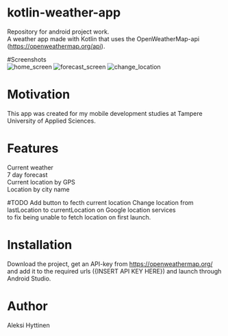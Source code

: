 # kotlin-weather-app
Repository for android project work.  
A weather app made with Kotlin that uses the OpenWeatherMap-api (https://openweathermap.org/api).  

#Screenshots  
![home_screen](/screenshots/home_screen.jpg)
![forecast_screen](/screenshots/forecast.jpg)
![change_location](/screenshots/change_location.jpg)

# Motivation
This app was created for my mobile development studies at Tampere University of Applied Sciences.

# Features
Current weather  
7 day forecast  
Current location by GPS  
Location by city name  

#TODO
Add button to fecth current location
Change location from lastLocation to currentLocation on Google location services  
to fix being unable to fetch location on first launch.

# Installation
Download the project, get an API-key from https://openweathermap.org/ and add it to the required urls ({INSERT API KEY HERE}) and launch through Android Studio.

# Author
Aleksi Hyttinen
